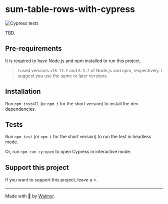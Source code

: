 # sum-table-rows-with-cypress

![Cypress tests](https://github.com/wlsf82/sum-table-rows-with-cypress/actions/workflows/ci.yml/badge.svg)

TBD.

## Pre-requirements

It is required to have Node.js and npm installed to run this project.

> I used versions `v16.13.2` and `8.3.2` of Node.js and npm, respectively. I suggest you use the same or later versions.

## Installation

Run `npm install` (or `npm i` for the short version) to install the dev dependencies.

## Tests

Run `npm test` (or `npm t` for the short version) to run the test in headless mode.

Or, run `npm run cy:open` to open Cypress in interactive mode.

## Support this project

If you want to support this project, leave a ⭐.

___

Made with 💚 by [Walmyr](https://walmyr.dev).
